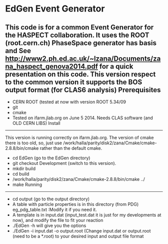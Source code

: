 EdGen Event Generator
==================

This code is for a common Event Generator for the HASPECT collaboration.
It uses the ROOT (root.cern.ch) PhaseSpace generator has basis and 
See http://www2.ph.ed.ac.uk/~lzana/Documents/zana_haspect_genova2014.pdf for a quick presentation on this code.
This version respect to the common version it supports the BOS output format (for CLAS6 analysis) 
Prerequisites
-------------
* CERN ROOT  (tested at now with version ROOT 5.34/09
* git 
* cmake
* Tested on ifarm.jlab.org on June 5 2014. Needs CLAS software (and OLD CERN LIBS)
Install
-------
This version is running correctly on ifarm.jlab.org. The version of cmake there is too old, so, just use /work/halla/parity/disk2/zana/Cmake/cmake-2.8.8/bin/cmake rather than the default cmake.
* cd EdGen (go to the EdGen directory)
* git checkout Development (switch to this version).
* mkdir build
* cd build
* /work/halla/parity/disk2/zana/Cmake/cmake-2.8.8/bin/cmake ../
* make 
Running
-------
* cd output (go to the output directory)
* A table with particle properties is in this directory (from PDG) eg_pdg_table.txt :Modify it if you need it. 
* A template is in input.dat (input_test.dat it is just for my developments at now), and modify the file to fit your reaction
* ./EdGen -h will give you the options
* ./EdGen -i input.dat -o output.root        (Change input.dat or output.root (need to be a *.root) to your desired input and output file format 
  

